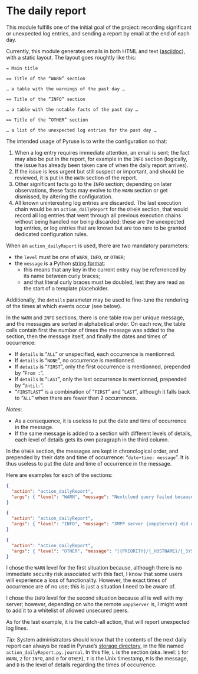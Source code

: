 # The daily report

This module fulfills one of the initial goal of the project: recording significant or unexpected log entries, and sending a report by email at the end of each day.

Currently, this module generates emails in both HTML and text ([asciidoc](http://asciidoctor.org/docs/asciidoc-syntax-quick-reference/)), with a static layout.
The layout goes roughtly like this:

```asciidoc
= Main title

== Title of the “WARN” section

… a table with the warnings of the past day …

== Title of the “INFO” section

… a table with the notable facts of the past day …

== Title of the “OTHER” section

… a list of the unexpected log entries for the past day …
```

The intended usage of Pyruse is to write the configuration so that:

1. When a log entry requires immediate attention, an email is sent; the fact may also be put in the report, for example in the `INFO` section (logically, the issue has already been taken care of when the daily report arrives).
2. If the issue is less urgent but still suspect or important, and should be reviewed, it is put in the `WARN` section of the report.
3. Other significant facts go to the `INFO` section; depending on later observations, these facts may evolve to the `WARN` section or get dismissed, by altering the configuration.
4. All known uninteresting log entries are discarded. The last execution chain would be an `action_dailyReport` for the `OTHER` section, that would record all log entries that went through all previous execution chains without being handled nor being discarded: these are the unexpected log entries, or log entries that are known but are too rare to be granted dedicated configuration rules.

When an `action_dailyReport` is used, there are two mandatory parameters:

* the `level` must be one of `WARN`, `INFO`, or `OTHER`;
* the `message` is a Python [string format](https://docs.python.org/3/library/string.html#formatstrings):
    - this means that any key in the current entry may be referrenced by its name between curly braces;
    - and that literal curly braces must be doubled, lest they are read as the start of a template placeholder.

Additionally, the `details` parameter may be used to fine-tune the rendering of the times at which events occur (see below).

In the `WARN` and `INFO` sections, there is one table row per unique message, and the messages are sorted in alphabetical order.
On each row, the table cells contain first the number of times the message was added to the section, then the message itself, and finally the dates and times of occurrence:

* If `details` is “`ALL`” or unspecified, each occurrence is mentionned.
* If `details` is “`NONE`”, no occurrence is mentionned.
* If `details` is “`FIRST`”, only the first occurrence is mentionned, prepended by “`From :`”.
* If `details` is “`LAST`”, only the last occurrence is mentionned, prepended by “`Until:`”.
* “`FIRSTLAST`” is a combination of “`FIRST`” and “`LAST`”, although it falls back to “`ALL`” when there are fewer than 2 occurrences.

_Notes_:
* As a consequence, it is useless to put the date and time of occurrence in the message.
* If the same message is added to a section with different levels of details, each level of details gets its own paragraph in the third column.

In the `OTHER` section, the messages are kept in chronological order, and prepended by their date and time of occurrence: “`date+time: message`”. It is thus useless to put the date and time of occurrence in the message.

Here are examples for each of the sections:

```json
{
  "action": "action_dailyReport",
  "args": { "level": "WARN", "message": "Nextcloud query failed because the buffer-size was too low", "details": "NONE" }
}

{
  "action": "action_dailyReport",
  "args": { "level": "INFO", "message": "XMPP server {xmppServer} did not provide a secure connection" }
}

{
  "action": "action_dailyReport",
  "args": { "level": "OTHER", "message": "[{PRIORITY}/{_HOSTNAME}/{_SYSTEMD_UNIT}] {MESSAGE}" }
}
```

I chose the `WARN` level for the first situation because, although there is no immediate security risk associated with this fact, I know that some users will experience a loss of functionality. However, the exact times of occurrence are of no use; this is just a situation I need to be aware of.

I chose the `INFO` level for the second situation because all is well with my server; however, depending on who the remote `xmppServer` is, I might want to add it to a whitelist of allowed unsecured peers.

As for the last example, it is the catch-all action, that will report unexpected log lines.

_Tip_: System administrators should know that the contents of the next daily report can always be read in Pyruse’s [storage directory](conffile.md), in the file named `action_dailyReport.py.journal`.
In this file, `L` is the section (aka. level: `1` for `WARN`, `2` for `INFO`, and `0` for `OTHER`), `T` is the Unix timestamp, `M` is the message, and `D` is the level of details regarding the times of occurrence.
